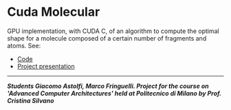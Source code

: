 # Cuda Molecular
GPU implementation, with CUDA C, of an algorithm to compute the optimal shape for a molecule composed of a certain number of fragments and atoms. See:
- [Code](https://github.com/Tecnarca/cuda-molecular/tree/master/src)
- [Project presentation](https://github.com/Tecnarca/cuda-molecular/blob/master/presentation.pdf)
---
***Students Giacomo Astolfi, Marco Fringuelli. Project for the course on 'Advanced Computer Architectures' held at Politecnico di Milano by Prof. Cristina Silvano***
